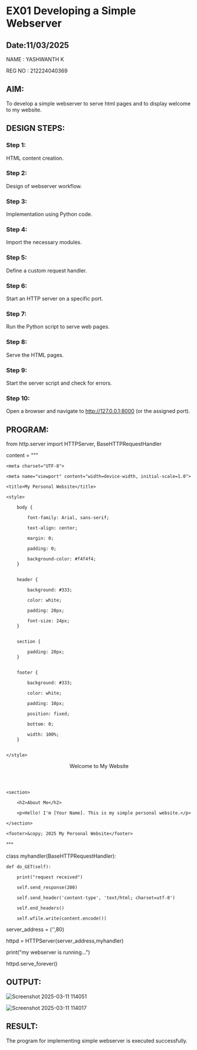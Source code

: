 
# EX01 Developing a Simple Webserver
## Date:11/03/2025

NAME : YASHWANTH K

REG NO : 212224040369

## AIM:
To develop a simple webserver to serve html pages and to display welcome to my website.

## DESIGN STEPS:
### Step 1: 
HTML content creation.

### Step 2:
Design of webserver workflow.

### Step 3:
Implementation using Python code.

### Step 4:
Import the necessary modules.

### Step 5:
Define a custom request handler.

### Step 6:
Start an HTTP server on a specific port.

### Step 7:
Run the Python script to serve web pages.

### Step 8:
Serve the HTML pages.

### Step 9:
Start the server script and check for errors.

### Step 10:
Open a browser and navigate to http://127.0.0.1:8000 (or the assigned port).

## PROGRAM:



from http.server import HTTPServer, BaseHTTPRequestHandler

content = """

<!DOCTYPE html>

<html lang="en">

  <head>
  
    <meta charset="UTF-8">
    
    <meta name="viewport" content="width=device-width, initial-scale=1.0">
    
    <title>My Personal Website</title>
    
    <style>
    
        body {
        
            font-family: Arial, sans-serif;
            
            text-align: center;
            
            margin: 0;
            
            padding: 0;
            
            background-color: #f4f4f4;
        }
        
        
        header {
        
            background: #333;
            
            color: white;
            
            padding: 20px;
            
            font-size: 24px;
        }
        
        
        section {
        
            padding: 20px;
        }
        
        
        footer {
        
            background: #333;
            
            color: white;
            
            padding: 10px;
            
            position: fixed;
            
            bottom: 0;
            
            width: 100%;
        }
        

    </style>

</head>

<body>

  <header>Welcome to My Website</header>
  
    <section>
    
        <h2>About Me</h2>
        
        <p>Hello! I'm [Your Name]. This is my simple personal website.</p>
    
    </section>
    
    <footer>&copy; 2025 My Personal Website</footer>

</body>

</html>



"""

class myhandler(BaseHTTPRequestHandler):

    def do_GET(self):
    
        print("request received")
        
        self.send_response(200)
        
        self.send_header('content-type', 'text/html; charset=utf-8')
        
        self.end_headers()
        
        self.wfile.write(content.encode())

server_address = ('',80)

httpd = HTTPServer(server_address,myhandler)

print("my webserver is running...")

httpd.serve_forever()


## OUTPUT:

![Screenshot 2025-03-11 114051](https://github.com/user-attachments/assets/8584fb47-6431-4e9f-a491-81e427a21229)


![Screenshot 2025-03-11 114017](https://github.com/user-attachments/assets/4d676104-1541-41a9-8ae7-962404e9f338)


## RESULT:
The program for implementing simple webserver is executed successfully.

